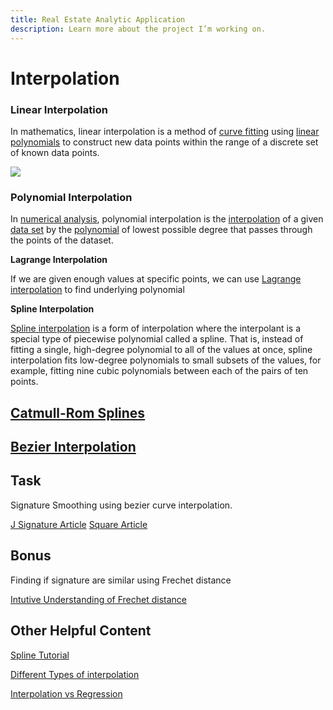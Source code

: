 ```yaml
---
title: Real Estate Analytic Application
description: Learn more about the project I’m working on.
---
```

# Interpolation

### Linear Interpolation

In mathematics, linear interpolation is a method of [curve fitting](https://en.wikipedia.org/wiki/Curve_fitting) using [linear polynomials](https://en.wikipedia.org/wiki/Linear_polynomial) to construct new data points within the range of a discrete set of known data points.

![](https://lh4.googleusercontent.com/w5_r8awFDGOqlEMAE3KkrB6xChmCF6JyS8v9Mcz1Q7mY-1FljB6rTklH7job0a3QzbNHTLWaIHcowBINs07Mzua43c0YcTSil0OYYXmXT2ApjpBpbZ2HwtJxZCV4pkilSGG4KmmR)

### Polynomial Interpolation

In [numerical analysis](https://en.wikipedia.org/wiki/Numerical_analysis), polynomial interpolation is the [interpolation](https://en.wikipedia.org/wiki/Interpolation) of a given [data set](https://en.wikipedia.org/wiki/Data_set) by the [polynomial](https://en.wikipedia.org/wiki/Polynomial) of lowest possible degree that passes through the points of the dataset.

**Lagrange Interpolation**

If we are given enough values at specific points, we can use [Lagrange interpolation](https://brilliant.org/wiki/lagrange-interpolation/) to find underlying polynomial

**Spline Interpolation**

[Spline interpolation](https://en.wikipedia.org/wiki/Spline_interpolation) is a form of interpolation where the interpolant is a special type of piecewise polynomial called a spline. That is, instead of fitting a single, high-degree polynomial to all of the values at once, spline interpolation fits low-degree polynomials to small subsets of the values, for example, fitting nine cubic polynomials between each of the pairs of ten points.

## [Catmull-Rom Splines](https://qroph.github.io/2018/07/30/smooth-paths-using-catmull-rom-splines.html)

## [Bezier Interpolation](https://towardsdatascience.com/b%C3%A9zier-interpolation-8033e9a262c2)

## Task

Signature Smoothing using bezier curve interpolation.

[J Signature Article](http://willowsystems.github.io/jSignature/%2523%252Fabout%252Flinesmoothing%252F.html)
[Square Article](https://developer.squareup.com/blog/smoother-signatures/)

## Bonus

Finding if signature are similar using Frechet distance

[Intutive Understanding of Frechet distance](https://youtu.be/GqOIzUEZgsA?t=1249)

## Other Helpful Content

[Spline Tutorial](https://www.youtube.com/watch?v=9_aJGUTePYo)

[Different Types of interpolation](http://paulbourke.net/miscellaneous/interpolation/)

[Interpolation vs Regression](https://stats.stackexchange.com/questions/33659/how-is-interpolation-related-to-the-concept-of-regression)
